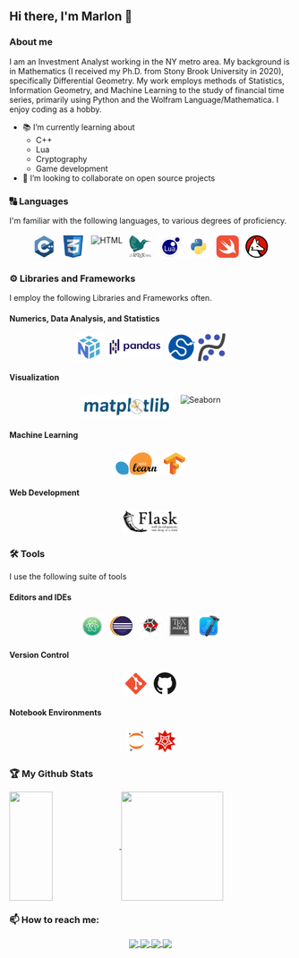 <!--
**Marlon-Gomes/Marlon-Gomes** is a ✨ _special_ ✨ repository because its `README.md` (this file) appears on your GitHub profile.

Here are some ideas to get you started:

- 🔭 I’m currently working on ...
- 🌱 I’m currently learning ...
- 👯 I’m looking to collaborate on ...
- 🤔 I’m looking for help with ...
- 💬 Ask me about ...
- 📫 How to reach me: ...
- 😄 Pronouns: ...
- ⚡ Fun fact: ...
-->

## Hi there, I'm Marlon :wave:

### About me
I am an Investment Analyst working in the NY metro area. My background is in Mathematics (I received my Ph.D. from Stony Brook University in 2020), specifically Differential Geometry. My work employs methods of Statistics, Information Geometry, and Machine Learning to the study of financial time series, primarily using Python and the Wolfram Language/Mathematica. I enjoy coding as a hobby.

- :books: I’m currently learning about
    - C++
    - Lua
    - Cryptography
    - Game development
- :handshake: I’m looking to collaborate on open source projects


### :capital_abcd: Languages
I'm familiar with the following languages, to various degrees of proficiency.

<p align="center">
<img src="https://raw.githubusercontent.com/github/explore/180320cffc25f4ed1bbdfd33d4db3a66eeeeb358/topics/cpp/cpp.png" alt="CPP" height="40" style="vertical-align:top; margin:4px">
<img src="images/css.png" alt="CSS" height="40" style="vertical-align:top; margin:4px">
<img src="https://img.icons8.com/external-tal-revivo-shadow-tal-revivo/48/000000/external-html-5-is-a-software-solution-stack-that-defines-the-properties-and-behaviors-of-web-page-logo-shadow-tal-revivo.png" alt="HTML" height="40" style="vertical-align:top; margin:4px">
<img src="images/latex.png" alt="LaTeX" height="40" style="vertical-align:top; margin:4px">
<img src="https://raw.githubusercontent.com/github/explore/80688e429a7d4ef2fca1e82350fe8e3517d3494d/topics/lua/lua.png" alt = "Lua" height ="40" style = "vertical-align:top; margin:4px">
<img src="https://raw.githubusercontent.com/github/explore/80688e429a7d4ef2fca1e82350fe8e3517d3494d/topics/python/python.png" alt="Python" height="40" style="vertical-align:top; margin:4px">
<img src="https://raw.githubusercontent.com/github/explore/80688e429a7d4ef2fca1e82350fe8e3517d3494d/topics/swift/swift.png" alt="Swift" height="40" style="vertical-align:top; margin:4px">
<img src="images/Wolfram_Language_Logo_2016.svg" alt="Wolfram Language" height="40" style="vertical-align:top; margin:4px">
</p>

### :gear: Libraries and Frameworks

I employ the following Libraries and Frameworks often.

#### Numerics, Data Analysis, and Statistics
<p align="center">
    <img src="images/Numpy.svg" alt="Numpy" height="50" style="vertical-align:top; margin:0px">
    <img src="images/Pandas_logo.svg" alt="Pandas" height="40" style="vertical-align:top; margin:4px">
    <img src="images/Scipy.svg" alt="Scipy" height="50" style="vertical-align:top; margin:0px">
    <img src="images/Statsmodels.svg" alt="Statsmodels" height="50" style="vertical-align:top; margin:0px">
</p>

#### Visualization
<p align="center">
    <img src="images/matplotlib.svg" alt="Matplotlib" height="40" style="vertical-align:top; margin:4px">
    <img src="https://seaborn.pydata.org/_images/logo-wide-lightbg.svg" alt="Seaborn" height="40" style="vertical-align:top; margin:4px">
</p>

#### Machine Learning
<p align="center">
<img src="images/Scikit_learn_logo.svg" alt="SciKit Learn" height="40" style="vertical-align:top; margin:4px">
<img src="images/Tensorflow_logo.svg" alt="TensorFlow" height="40" style="vertical-align:top; margin:4px">
</p>

#### Web Development
<p align="center">
    <img src="images/flask-logo.png" alt="Flask" height="40" style="vertical-align:top; margin:4px">
</p>

### :hammer_and_wrench: Tools
I use the following suite of tools

#### Editors and IDEs
<p align="center">
<img src="https://raw.githubusercontent.com/github/explore/80688e429a7d4ef2fca1e82350fe8e3517d3494d/topics/atom/atom.png" alt="Atom" height="40" style="vertical-align:top; margin:4px">
<img src="images/Eclipse.png" alt="Eclipse" height="40" style="vertical-align:top; margin:4px">
<img src="images/spyder.png" alt="Spyder" height="40" style="vertical-align:top; margin:4px">
<img src="images/texmaker.png" alt="TeXMaker" height="40" style="vertical-align:top; margin:4px">
<img src="images/xcode.png" alt="Xcode" height="40" style="vertical-align:top; margin:4px">
</p>

#### Version Control

<p align="center">
<img src="images/git.png" alt="Git" height="40" style="vertical-align:top; margin:4px">
<img src="images/GitHub.png" alt="Github" height="40" style="vertical-align:top; margin:4px">
</p>

#### Notebook Environments
<p align="center">
<img src="https://raw.githubusercontent.com/github/explore/80688e429a7d4ef2fca1e82350fe8e3517d3494d/topics/jupyter-notebook/jupyter-notebook.png" alt="Jupyter Notebooks" height="40" style="vertical-align:top; margin:4px">
<img src="images/Mathematica_Logo.svg" alt="Mathematica" height="40" style="vertical-align:top; margin:4px">
</p>


### :trophy: My Github Stats
<div>
    <a href="https://github-readme-stats-git-master-marlon-gomes.vercel.app/api/top-langs/?username=marlon-gomes&count_private=true&layout=compact&langs_count=10&theme=radical&hide_border=true" target = "_blank" title ="Most used languages">
        <img align="center" src="https://github-readme-stats-git-master-marlon-gomes.vercel.app/api/top-langs/?username=marlon-gomes&count_private=true&layout=compact&langs_count=10&theme=radical&hide_border=true" width="39%" height="195">
    </a>
    <a href="https://github-readme-stats-git-master-marlon-gomes.vercel.app/api?username=marlon-gomes&theme=radical&include_all_commits=true&count_private=true&custom_title=Activity%20Stats&show_icons=true&hide_border=true" target = "_blank" title = "GitHub Stats">
        <img align="center" src="https://github-readme-stats-git-master-marlon-gomes.vercel.app/api?username=marlon-gomes&theme=radical&include_all_commits=true&count_private=true&custom_title=Activity%20Stats&show_icons=true&hide_border=true" width="60%" height = "195">
    </a>
</div>

### 📫 How to reach me:
<p align = "center">
<a href="https://marlon-gomes.github.io" target = "_blank">
    <img align="center" src="https://img.shields.io/badge/-Personal%20Webpage-white?style=flat-square&logo=Safari&logoColor=black&link=https://marlon-gomes.github.io">  
</a>
<a href="mailto:72144990+Marlon-Gomes@users.noreply.github.com" target = "_blank">
    <img align="center" src="https://img.shields.io/badge/Gmail-D14836?style=for-the-badge&logo=gmail&logoColor=white" height = 20>
</a>
<a href="https://www.linkedin.com/in/marlon-deoliveiragomes" target = "_blank">
    <img align="center" src="https://img.shields.io/badge/-LinkedIn-blue?style=flat-square&logo=Linkedin&logoColor=white&link=www.linkedin.com/in/marlon-deoliveiragomes">
</a>
<a href="https://github.com/marlon-gomes" target = "_blank">
    <img align="center" src="https://img.shields.io/github/followers/marlon-gomes?label=follow&style=social">
</a>
</p>
